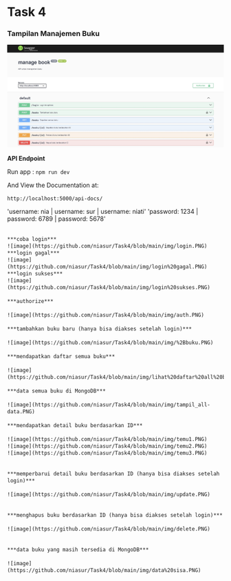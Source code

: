 # Task 4

### Tampilan Manajemen Buku

![image](https://github.com/niasur/Task4/blob/main/img/api%20buku.PNG)

**API Endpoint**

Run app :
`npm run dev`

And View the Documentation at: 
```
http://localhost:5000/api-docs/
```
'username: nia   |   username: sur   |   username: niati'
'password: 1234  |   password: 6789  |   password: 5678'
```

***coba login***
![image](https://github.com/niasur/Task4/blob/main/img/login.PNG)
***login gagal***
![image](https://github.com/niasur/Task4/blob/main/img/login%20gagal.PNG)
***login sukses***
![image](https://github.com/niasur/Task4/blob/main/img/login%20sukses.PNG)

***authorize***

![image](https://github.com/niasur/Task4/blob/main/img/auth.PNG)

***tambahkan buku baru (hanya bisa diakses setelah login)***

![image](https://github.com/niasur/Task4/blob/main/img/%2Bbuku.PNG)

***mendapatkan daftar semua buku***

![image](https://github.com/niasur/Task4/blob/main/img/lihat%20daftar%20all%20buku.PNG)

***data semua buku di MongoDB***

![image](https://github.com/niasur/Task4/blob/main/img/tampil_all-data.PNG)

***mendapatkan detail buku berdasarkan ID***

![image](https://github.com/niasur/Task4/blob/main/img/temu1.PNG)
![image](https://github.com/niasur/Task4/blob/main/img/temu2.PNG)
![image](https://github.com/niasur/Task4/blob/main/img/temu3.PNG)


***memperbarui detail buku berdasarkan ID (hanya bisa diakses setelah login)***

![image](https://github.com/niasur/Task4/blob/main/img/update.PNG)


***menghapus buku berdasarkan ID (hanya bisa diakses setelah login)***

![image](https://github.com/niasur/Task4/blob/main/img/delete.PNG)


***data buku yang masih tersedia di MongoDB***

![image](https://github.com/niasur/Task4/blob/main/img/data%20sisa.PNG)
